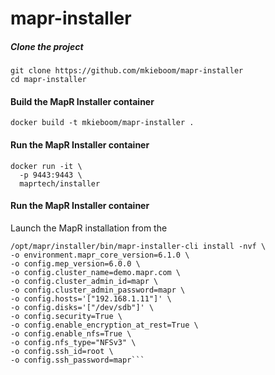 # mapr-installer

##### Clone the project
```
git clone https://github.com/mkieboom/mapr-installer  
cd mapr-installer  
```

#### Build the MapR Installer container
```
docker build -t mkieboom/mapr-installer .
```

#### Run the MapR Installer container
```
docker run -it \
  -p 9443:9443 \
  maprtech/installer
```

#### Run the MapR Installer container
Launch the MapR installation from the
```
/opt/mapr/installer/bin/mapr-installer-cli install -nvf \
-o environment.mapr_core_version=6.1.0 \
-o config.mep_version=6.0.0 \
-o config.cluster_name=demo.mapr.com \
-o config.cluster_admin_id=mapr \
-o config.cluster_admin_password=mapr \
-o config.hosts='["192.168.1.11"]' \
-o config.disks='["/dev/sdb"]' \
-o config.security=True \
-o config.enable_encryption_at_rest=True \
-o config.enable_nfs=True \
-o config.nfs_type="NFSv3" \
-o config.ssh_id=root \
-o config.ssh_password=mapr```